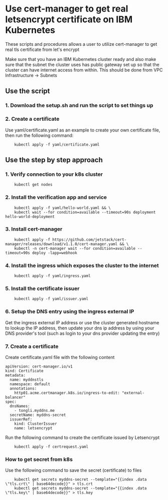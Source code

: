 # Use cert-manager to get real letsencrypt certificate on IBM Kubernetes
These scripts and procedures allows a user to utilize cert-manager to
get real tls certificate from let's encrypt

Make sure that you have an IBM Kubernetes cluster ready and also make sure
that the subnet the cluster uses has public gateway set up so that the cluster
can have internet access from within. This should be done from
VPC Infrastructure -> Subnets

## Use the script 

### 1. Download the setup.sh and run the script to set things up
### 2. Create a certificate
Use yaml/certificate.yaml as an example to create your own certificate
file, then run the following command:
```
    kubectl apply -f yaml/certificate.yaml
```


## Use the step by step approach

### 1. Verify connection to your k8s cluster

```
    kubectl get nodes
```

### 2. Install the verification app and service

```
    kubectl apply -f yaml/hello-world.yaml && \
    kubectl wait --for condition=available --timeout=90s deployment hello-world-deployment
```

### 3. Install cert-manager

```
    kubectl apply -f https://github.com/jetstack/cert-manager/releases/download/v1.1.0/cert-manager.yaml && \
    kubectl -n cert-manager wait --for condition=available --timeout=90s deploy -lapp=webhook
```

### 4. Install the ingress which exposes the cluster to the internet

```
    kubectl apply -f yaml/ingress.yaml
```

### 5. Install the certificate issuer

```
    kubectl apply -f yaml/issuer.yaml
```

### 6. Setup the DNS entry using the ingress external IP

Get the ingress external IP address or use the cluster generated hostname to lookup
the IP address, then update your dns ip address by using your DNS provider's tool
(such as login to your dns provider updating the entry)

### 7. Create a certificate

Create certificate.yaml file with the following content

```
apiVersion: cert-manager.io/v1
kind: Certificate
metadata:
  name: myddnstls
  namespace: default
  annotations:
    http01.acme.certmanager.k8s.io/ingress-to-edit: "external-balancer"
spec:
  dnsNames:
    - tongli.myddns.me
  secretName: myddns-secret
  issuerRef:
    kind: ClusterIssuer
    name: letsencrypt
```
Run the following command to create the certificate issued by Letsencrypt

```
    kubectl apply -f certrequest.yaml
```

### How to get secret from k8s

Use the following command to save the secret (certificate) to files

```
    kubectl get secrets myddns-secret --template="{{index .data \"tls.crt\" | base64decode}}" > tls.crt
    kubectl get secrets myddns-secret --template="{{index .data \"tls.key\" | base64decode}}" > tls.key

```